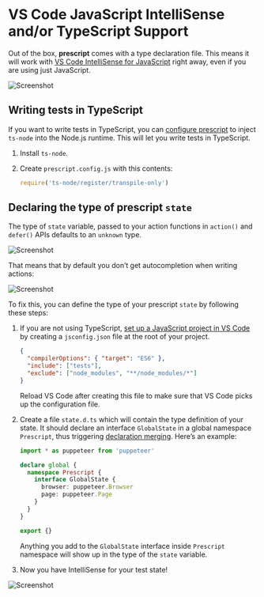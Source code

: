 # VS Code JavaScript IntelliSense and/or TypeScript Support

Out of the box, **prescript** comes with a type declaration file. This means it
will work with
[VS Code IntelliSense for JavaScript](https://code.visualstudio.com/docs/languages/javascript)
right away, even if you are using just JavaScript.

![Screenshot](./typing-hint.png)

## Writing tests in TypeScript

If you want to write tests in TypeScript, you can [configure prescript](./config.md#side-effects) to inject `ts-node` into the Node.js runtime.
This will let you write tests in TypeScript.

1. Install `ts-node`.

2. Create `prescript.config.js` with this contents:

    ```js
    require('ts-node/register/transpile-only')
    ```

## Declaring the type of prescript `state`

The type of `state` variable, passed to your action functions in `action()` and
`defer()` APIs defaults to an `unknown` type.

![Screenshot](./typing-unknown.png)

That means that by default you don’t get autocompletion when writing actions:

![Screenshot](./typing-nocomplete.png)

To fix this, you can define the type of your prescript `state` by following
these steps:

1.  If you are not using TypeScript,
    [set up a JavaScript project in VS Code](https://code.visualstudio.com/docs/languages/javascript#_javascript-projects-jsconfigjson)
    by creating a `jsconfig.json` file at the root of your project.

    ```json
    {
      "compilerOptions": { "target": "ES6" },
      "include": ["tests"],
      "exclude": ["node_modules", "**/node_modules/*"]
    }
    ```

    Reload VS Code after creating this file to make sure that VS Code picks up
    the configuration file.

2.  Create a file `state.d.ts` which will contain the type definition of your
    state. It should declare an interface `GlobalState` in a global namespace
    `Prescript`, thus triggering
    [declaration merging](https://www.typescriptlang.org/docs/handbook/declaration-merging.html).
    Here’s an example:

    ```typescript
    import * as puppeteer from 'puppeteer'

    declare global {
      namespace Prescript {
        interface GlobalState {
          browser: puppeteer.Browser
          page: puppeteer.Page
        }
      }
    }

    export {}
    ```

    Anything you add to the `GlobalState` interface inside `Prescript` namespace
    will show up in the type of the `state` variable.

3.  Now you have IntelliSense for your test state!

![Screenshot](./typing-complete.png)
